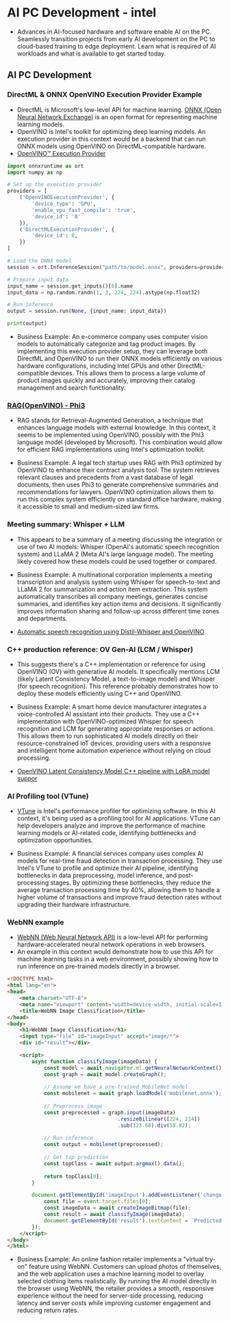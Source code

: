 # AI PC Development - intel

* Advances in AI-focused hardware and software enable AI on the PC. Seamlessly transition projects from early AI development on the PC to cloud-based training to edge deployment. Learn what is required of AI workloads and what is available to get started today.

## AI PC Development

### DirectML & ONNX OpenVINO Execution Provider Example

* DirectML is Microsoft's low-level API for machine learning. [ONNX (Open Neural Network Exchange)](https://onnxruntime.ai/) is an open format for representing machine learning models. 
* OpenVINO is Intel's toolkit for optimizing deep learning models. An execution provider in this context would be a backend that can run ONNX models using OpenVINO on DirectML-compatible hardware.
* [OpenVINO™ Execution Provider](https://onnxruntime.ai/docs/execution-providers/OpenVINO-ExecutionProvider.html)

```python
import onnxruntime as ort
import numpy as np

# Set up the execution provider
providers = [
    ('OpenVINOExecutionProvider', {
        'device_type': 'GPU',
        'enable_vpu_fast_compile': 'true',
        'device_id': '0'
    }),
    ('DirectMLExecutionProvider', {
        'device_id': 0,
    })
]

# Load the ONNX model
session = ort.InferenceSession("path/to/model.onnx", providers=providers)

# Prepare input data
input_name = session.get_inputs()[0].name
input_data = np.random.randn(1, 3, 224, 224).astype(np.float32)

# Run inference
output = session.run(None, {input_name: input_data})

print(output)

```

* Business Example: An e-commerce company uses computer vision models to automatically categorize and tag product images. By implementing this execution provider setup, they can leverage both DirectML and OpenVINO to run their ONNX models efficiently on various hardware configurations, including Intel GPUs and other DirectML-compatible devices. This allows them to process a large volume of product images quickly and accurately, improving their catalog management and search functionality.

### [RAG(OpenVINO) - Phi3](https://www.intel.com/content/www/us/en/content-details/825153/demo-beyond-the-llm-rag-powered-by-phi-3-intel.html)

* RAG stands for Retrieval-Augmented Generation, a technique that enhances language models with external knowledge. In this context, it seems to be implemented using OpenVINO, possibly with the Phi3 language model (developed by Microsoft). This combination would allow for efficient RAG implementations using Intel's optimization toolkit.

* Business Example: A legal tech startup uses RAG with Phi3 optimized by OpenVINO to enhance their contract analysis tool. The system retrieves relevant clauses and precedents from a vast database of legal documents, then uses Phi3 to generate comprehensive summaries and recommendations for lawyers. OpenVINO optimization allows them to run this complex system efficiently on standard office hardware, making it accessible to small and medium-sized law firms.

### Meeting summary: Whisper + LLM

* This appears to be a summary of a meeting discussing the integration or use of two AI models: Whisper (OpenAI's automatic speech recognition system) and LLaMA 2 (Meta AI's large language model). The meeting likely covered how these models could be used together or compared.

* Business Example: A multinational corporation implements a meeting transcription and analysis system using Whisper for speech-to-text and LLaMA 2 for summarization and action item extraction. This system automatically transcribes all company meetings, generates concise summaries, and identifies key action items and decisions. It significantly improves information sharing and follow-up across different time zones and departments.

* [Automatic speech recognition using Distil-Whisper and OpenVINO](https://docs.openvino.ai/2024/notebooks/distil-whisper-asr-with-output.html)

### C++ production reference: OV Gen-AI (LCM / Whisper)

* This suggests there's a C++ implementation or reference for using OpenVINO (OV) with generative AI models. It specifically mentions LCM (likely Latent Consistency Model, a text-to-image model) and Whisper (for speech recognition). This reference probably demonstrates how to deploy these models efficiently using C++ and OpenVINO.

* Business Example: A smart home device manufacturer integrates a voice-controlled AI assistant into their products. They use a C++ implementation with OpenVINO-optimized Whisper for speech recognition and LCM for generating appropriate responses or actions. This allows them to run sophisticated AI models directly on their resource-constrained IoT devices, providing users with a responsive and intelligent home automation experience without relying on cloud processing.

* [OpenVINO Latent Consistency Model C++ pipeline with LoRA model suppor](https://blog.openvino.ai/blog-posts/lcm-cpp-pipeline-with-lora)

### AI Profiling tool (VTune)

* [VTune](https://www.intel.com/content/www/us/en/developer/tools/oneapi/vtune-profiler.html#gs.bl5bwd) is Intel's performance profiler for optimizing software. In this AI context, it's being used as a profiling tool for AI applications. VTune can help developers analyze and improve the performance of machine learning models or AI-related code, identifying bottlenecks and optimization opportunities.

* Business Example: A financial services company uses complex AI models for real-time fraud detection in transaction processing. They use Intel's VTune to profile and optimize their AI pipeline, identifying bottlenecks in data preprocessing, model inference, and post-processing stages. By optimizing these bottlenecks, they reduce the average transaction processing time by 40%, allowing them to handle a higher volume of transactions and improve fraud detection rates without upgrading their hardware infrastructure.

### WebNN example

* [WebNN (Web Neural Network API)](https://www.intel.com/content/www/us/en/developer/topic-technology/ai-pc/webnn.html#gs.bl7mry) is a low-level API for performing hardware-accelerated neural network operations in web browsers.
* An example in this context would demonstrate how to use this API for machine learning tasks in a web environment, possibly showing how to run inference on pre-trained models directly in a browser.


```html
<!DOCTYPE html>
<html lang="en">
<head>
    <meta charset="UTF-8">
    <meta name="viewport" content="width=device-width, initial-scale=1.0">
    <title>WebNN Image Classification</title>
</head>
<body>
    <h1>WebNN Image Classification</h1>
    <input type="file" id="imageInput" accept="image/*">
    <div id="result"></div>

    <script>
        async function classifyImage(imageData) {
            const model = await navigator.ml.getNeuralNetworkContext();
            const graph = await model.createGraph();
            
            // Assume we have a pre-trained MobileNet model
            const mobilenet = await graph.loadModel('mobilenet.onnx');
            
            // Preprocess image
            const preprocessed = graph.input(imageData)
                                    .resizeBilinear([224, 224])
                                    .sub(123.68).div(58.82);
            
            // Run inference
            const output = mobilenet(preprocessed);
            
            // Get top prediction
            const topClass = await output.argmax().data();
            
            return topClass[0];
        }

        document.getElementById('imageInput').addEventListener('change', async (event) => {
            const file = event.target.files[0];
            const imageData = await createImageBitmap(file);
            const result = await classifyImage(imageData);
            document.getElementById('result').textContent = `Predicted class: ${result}`;
        });
    </script>
</body>
</html>

```

* Business Example: An online fashion retailer implements a "virtual try-on" feature using WebNN. Customers can upload photos of themselves, and the web application uses a machine learning model to overlay selected clothing items realistically. By running the AI model directly in the browser using WebNN, the retailer provides a smooth, responsive experience without the need for server-side processing, reducing latency and server costs while improving customer engagement and reducing return rates.
